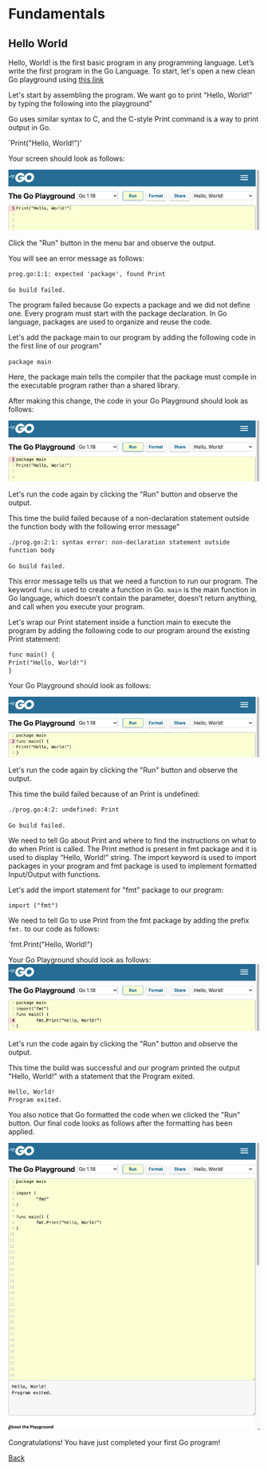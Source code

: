 # Fundamentals

## Hello World

Hello, World! is the first basic program in any programming language. Let’s write the first program in the Go Language. To start, let's open a new clean Go playground using [this link](https://go.dev/play/p/e5pRTJVMIps)

Let's start by assembling the program. We want go to print "Hello, World!" by typing the following into the playground"

Go uses similar syntax to C, and the C-style Print command is a way to print output in Go.

`Print("Hello, World!")'

Your screen should look as follows:

![Go Playground Print](resources/playground_print.png)

Click the "Run" button in the menu bar and observe the output.  

You will see an error message as follows:

```
prog.go:1:1: expected 'package', found Print

Go build failed.
```

The program failed because Go expects a package and we did not define one.  Every program must start with the package declaration. In Go language, packages are used to organize and reuse the code.

Let's add the package main to our program by adding the following code in the first line of our program"

`package main`

Here, the package main tells the compiler that the package must compile in the executable program rather than a shared library.

After making this change, the code in your Go Playground should look as follows:

![Go Playground Package](resources/playground_package.png)

Let's run the code again by clicking the "Run" button and observe the output.

This time the build failed because of a non-declaration statement outside the function body with the following error message"

```
./prog.go:2:1: syntax error: non-declaration statement outside function body

Go build failed.
```

This error message tells us that we need a function to run our program.  The keyword `func` is used to create a function in Go.   `main` is the main function in Go language, which doesn’t contain the parameter, doesn’t return anything, and call when you execute your program.

Let's wrap our Print statement inside a function main to execute the program by adding the following code to our program around the existing Print statement:

```
func main() {
Print("Hello, World!")
}  
```
Your Go Playground should look as follows:

![Go Playground Func](resources/playground_func.png)

Let's run the code again by clicking the "Run" button and observe the output.

This time the build failed because of an Print is undefined:

```
./prog.go:4:2: undefined: Print

Go build failed.
```

We need to tell Go about Print and where to find the instructions on what to do when Print is called.  The Print method is present in fmt package and it is used to display “Hello, World!” string. The import keyword is used to import packages in your program and fmt package is used to implement formatted Input/Output with functions.

Let's add the import statement for "fmt" package to our program:

```
import ("fmt")
```
We need to tell Go to use Print from the fmt package by adding the prefix `fmt.` to our code as follows:

`fmt.Print("Hello, World!")

Your Go Playground should look as follows:
![Go Playground Import](resources/playground_import.png)

Let's run the code again by clicking the "Run" button and observe the output.

This time the build was successful and our program printed the output "Hello, World!" with a statement that the Program exited.

```
Hello, World!
Program exited.
```

You also notice that Go formatted the code when we clicked the "Run" button.  Our final code looks as follows after the formatting has been applied.

![Go Playground Final](resources/playground_final.png)


Congratulations! You have just completed your first Go program!


[Back](README.md)